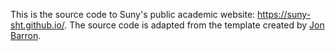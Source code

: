 This is the source code to Suny's public academic website: https://suny-sht.github.io/. The source code is adapted from the template created by [Jon Barron](https://github.com/jonbarron/website). 
